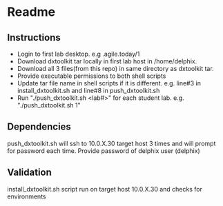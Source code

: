 # Readme

## Instructions

* Login to first lab desktop. e.g <trainingname>.agile.today/1
* Download dxtoolkit tar locally in first lab host in /home/delphix.
* Download all 3 files(from this repo) in same directory as dxtoolkit tar.
* Provide executable permissions to both shell scripts
* Update tar file name in shell scripts if it is different. e.g. line#3 in install_dxtoolkit.sh and line#8 in push_dxtoolkit.sh
* Run "./push_dxtoolkit.sh <lab#>" for each student lab. e.g. "./push_dxtoolkit.sh 1"

## Dependencies

push_dxtoolkit.sh will ssh to 10.0.X.30 target host 3 times and will prompt for password each time.
Provide password of delphix user (delphix)

## Validation
install_dxtoolkit.sh script run on target host 10.0.X.30 and checks for environments

